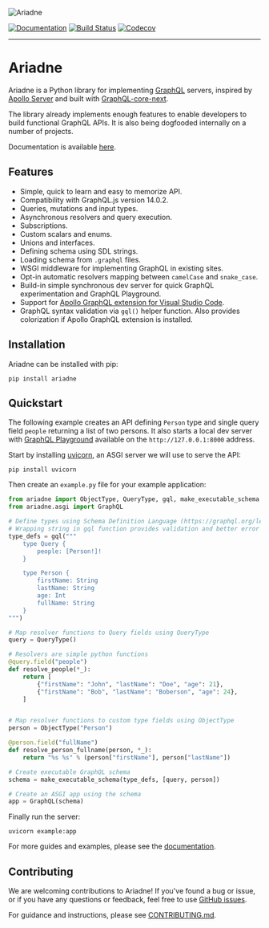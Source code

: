 ![Ariadne](https://ariadne.readthedocs.io/en/master/_images/logo.png)

[![Documentation](https://readthedocs.org/projects/ariadne/badge/?version=master)](https://ariadne.readthedocs.io/)
[![Build Status](https://travis-ci.org/mirumee/ariadne.svg?branch=master)](https://travis-ci.org/mirumee/ariadne)
[![Codecov](https://codecov.io/gh/mirumee/ariadne/branch/master/graph/badge.svg)](https://codecov.io/gh/mirumee/ariadne)

- - - - -

# Ariadne

Ariadne is a Python library for implementing [GraphQL](http://graphql.github.io/) servers, inspired by [Apollo Server](https://www.apollographql.com/docs/apollo-server/) and built with [GraphQL-core-next](https://github.com/graphql-python/graphql-core-next).

The library already implements enough features to enable developers to build functional GraphQL APIs. It is also being dogfooded internally on a number of projects.

Documentation is available [here](https://ariadne.readthedocs.io/).


## Features

- Simple, quick to learn and easy to memorize API.
- Compatibility with GraphQL.js version 14.0.2.
- Queries, mutations and input types.
- Asynchronous resolvers and query execution.
- Subscriptions.
- Custom scalars and enums.
- Unions and interfaces.
- Defining schema using SDL strings.
- Loading schema from `.graphql` files.
- WSGI middleware for implementing GraphQL in existing sites.
- Opt-in automatic resolvers mapping between `camelCase` and `snake_case`.
- Build-in simple synchronous dev server for quick GraphQL experimentation and GraphQL Playground.
- Support for [Apollo GraphQL extension for Visual Studio Code](https://marketplace.visualstudio.com/items?itemName=apollographql.vscode-apollo).
- GraphQL syntax validation via `gql()` helper function. Also provides colorization if Apollo GraphQL extension is installed.


## Installation

Ariadne can be installed with pip:

```console
pip install ariadne
```


## Quickstart

The following example creates an API defining `Person` type and single query field `people` returning a list of two persons. It also starts a local dev server with [GraphQL Playground](https://github.com/prisma/graphql-playground) available on the `http://127.0.0.1:8000` address.

Start by installing [uvicorn](http://www.uvicorn.org/), an ASGI server we will use to serve the API:

```console
pip install uvicorn
```

Then create an `example.py` file for your example application:

```python
from ariadne import ObjectType, QueryType, gql, make_executable_schema
from ariadne.asgi import GraphQL

# Define types using Schema Definition Language (https://graphql.org/learn/schema/)
# Wrapping string in gql function provides validation and better error traceback
type_defs = gql("""
    type Query {
        people: [Person!]!
    }

    type Person {
        firstName: String
        lastName: String
        age: Int
        fullName: String
    }
""")

# Map resolver functions to Query fields using QueryType
query = QueryType()

# Resolvers are simple python functions
@query.field("people")
def resolve_people(*_):
    return [
        {"firstName": "John", "lastName": "Doe", "age": 21},
        {"firstName": "Bob", "lastName": "Boberson", "age": 24},
    ]


# Map resolver functions to custom type fields using ObjectType
person = ObjectType("Person")

@person.field("fullName")
def resolve_person_fullname(person, *_):
    return "%s %s" % (person["firstName"], person["lastName"])

# Create executable GraphQL schema
schema = make_executable_schema(type_defs, [query, person])

# Create an ASGI app using the schema
app = GraphQL(schema)
```

Finally run the server:

```console
uvicorn example:app
```

For more guides and examples, please see the [documentation](https://ariadne.readthedocs.io/).


Contributing
------------

We are welcoming contributions to Ariadne! If you've found a bug or issue, or if you have any questions or feedback, feel free to use [GitHub issues](https://github.com/mirumee/ariadne/issues).

For guidance and instructions, please see [CONTRIBUTING.md](CONTRIBUTING.md).
